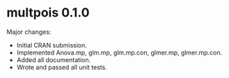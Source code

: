 # multpois 0.1.0

Major changes: 

* Initial CRAN submission.
* Implemented Anova.mp, glm.mp, glm.mp.con, glmer.mp, glmer.mp.con.
* Added all documentation.
* Wrote and passed all unit tests.
